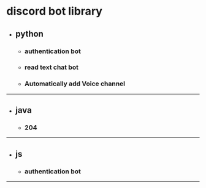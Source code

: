 # discord bot library
* ## python  
  * ### authentication bot
  * ### read text chat bot
  * ### Automatically add Voice channel

***
* ## java
  * ### 204
***
* ## js
  * ### authentication bot
***

